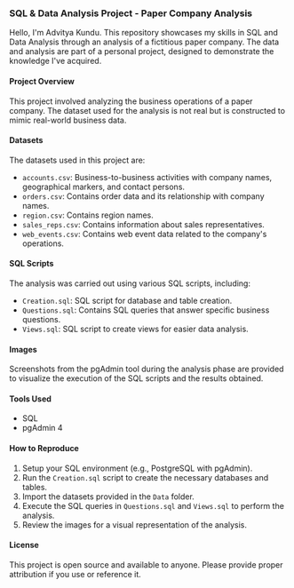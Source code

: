 
### SQL & Data Analysis Project - Paper Company Analysis

Hello, I'm Advitya Kundu. This repository showcases my skills in SQL and Data Analysis through an analysis of a fictitious paper company. The data and analysis are part of a personal project, designed to demonstrate the knowledge I've acquired.

#### Project Overview

This project involved analyzing the business operations of a paper company. The dataset used for the analysis is not real but is constructed to mimic real-world business data.

#### Datasets

The datasets used in this project are:
- `accounts.csv`: Business-to-business activities with company names, geographical markers, and contact persons.
- `orders.csv`: Contains order data and its relationship with company names.
- `region.csv`: Contains region names.
- `sales_reps.csv`: Contains information about sales representatives.
- `web_events.csv`: Contains web event data related to the company's operations.

#### SQL Scripts

The analysis was carried out using various SQL scripts, including:
- `Creation.sql`: SQL script for database and table creation.
- `Questions.sql`: Contains SQL queries that answer specific business questions.
- `Views.sql`: SQL script to create views for easier data analysis.

#### Images

Screenshots from the pgAdmin tool during the analysis phase are provided to visualize the execution of the SQL scripts and the results obtained.

#### Tools Used

- SQL
- pgAdmin 4

#### How to Reproduce

1. Setup your SQL environment (e.g., PostgreSQL with pgAdmin).
2. Run the `Creation.sql` script to create the necessary databases and tables.
3. Import the datasets provided in the `Data` folder.
4. Execute the SQL queries in `Questions.sql` and `Views.sql` to perform the analysis.
5. Review the images for a visual representation of the analysis.

#### License

This project is open source and available to anyone. Please provide proper attribution if you use or reference it.
